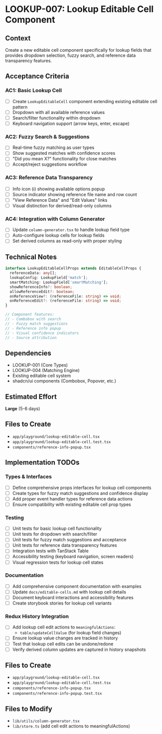 # LOOKUP-007: Lookup Editable Cell Component

## Context

Create a new editable cell component specifically for lookup fields that provides dropdown selection, fuzzy search, and reference data transparency features.

## Acceptance Criteria

### AC1: Basic Lookup Cell
- [ ] Create `LookupEditableCell` component extending existing editable cell pattern
- [ ] Dropdown with all available reference values
- [ ] Search/filter functionality within dropdown
- [ ] Keyboard navigation support (arrow keys, enter, escape)

### AC2: Fuzzy Search & Suggestions
- [ ] Real-time fuzzy matching as user types
- [ ] Show suggested matches with confidence scores
- [ ] "Did you mean X?" functionality for close matches
- [ ] Accept/reject suggestions workflow

### AC3: Reference Data Transparency
- [ ] Info icon (ℹ️) showing available options popup
- [ ] Source indicator showing reference file name and row count
- [ ] "View Reference Data" and "Edit Values" links
- [ ] Visual distinction for derived/read-only columns

### AC4: Integration with Column Generator
- [ ] Update `column-generator.tsx` to handle lookup field type
- [ ] Auto-configure lookup cells for lookup fields
- [ ] Set derived columns as read-only with proper styling

## Technical Notes

```typescript
interface LookupEditableCellProps extends EditableCellProps {
  referenceData: any[];
  lookupConfig: LookupField['match'];
  smartMatching: LookupField['smartMatching'];
  showReferenceInfo?: boolean;
  allowReferenceEdit?: boolean;
  onReferenceView?: (referenceFile: string) => void;
  onReferenceEdit?: (referenceFile: string) => void;
}

// Component features:
// - Combobox with search
// - Fuzzy match suggestions
// - Reference info popup
// - Visual confidence indicators
// - Source attribution
```

## Dependencies
- LOOKUP-001 (Core Types)
- LOOKUP-004 (Matching Engine)
- Existing editable cell system
- shadcn/ui components (Combobox, Popover, etc.)

## Estimated Effort
**Large** (5-6 days)

## Files to Create
- `app/playground/lookup-editable-cell.tsx`
- `app/playground/lookup-editable-cell.test.tsx`
- `components/reference-info-popup.tsx`

## Implementation TODOs

### Types & Interfaces
- [ ] Define comprehensive props interfaces for lookup cell components
- [ ] Create types for fuzzy match suggestions and confidence display
- [ ] Add proper event handler types for reference data actions
- [ ] Ensure compatibility with existing editable cell prop types

### Testing
- [ ] Unit tests for basic lookup cell functionality
- [ ] Unit tests for dropdown with search/filter
- [ ] Unit tests for fuzzy match suggestions and acceptance
- [ ] Unit tests for reference data transparency features
- [ ] Integration tests with TanStack Table
- [ ] Accessibility testing (keyboard navigation, screen readers)
- [ ] Visual regression tests for lookup cell states

### Documentation
- [ ] Add comprehensive component documentation with examples
- [ ] Update `docs/editable-cells.md` with lookup cell details
- [ ] Document keyboard interactions and accessibility features
- [ ] Create storybook stories for lookup cell variants

### Redux History Integration
- [ ] Add lookup cell edit actions to `meaningfulActions`:
  - `table/updateCellValue` (for lookup field changes)
- [ ] Ensure lookup value changes are tracked in history
- [ ] Test that lookup cell edits can be undone/redone
- [ ] Verify derived column updates are captured in history snapshots

## Files to Create
- `app/playground/lookup-editable-cell.tsx`
- `app/playground/lookup-editable-cell.test.tsx`
- `components/reference-info-popup.tsx`
- `components/reference-info-popup.test.tsx`

## Files to Modify
- `lib/utils/column-generator.tsx`
- `lib/store.ts` (add cell edit actions to meaningfulActions)